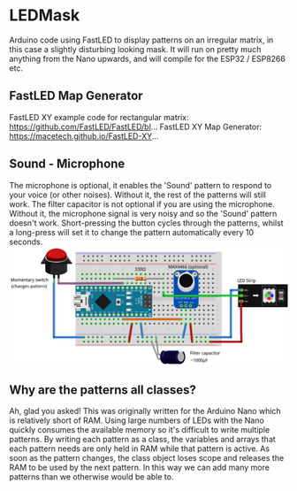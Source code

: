 # LEDMask
Arduino code using FastLED to display patterns on an irregular matrix, in this case a slightly disturbing looking mask. It will run on pretty much anything from the Nano upwards, and will compile for the ESP32 / ESP8266 etc.

## FastLED Map Generator
FastLED XY example code for rectangular matrix: https://github.com/FastLED/FastLED/bl...
FastLED XY Map Generator: https://macetech.github.io/FastLED-XY...

## Sound - Microphone
The microphone is optional, it enables the 'Sound' pattern to respond to your voice (or other noises). Without it, the rest of the patterns will still work. The filter capacitor is not optional if you are using the microphone. Without it, the microphone signal is very noisy and so the 'Sound' pattern doesn't work. Short-pressing the button cycles through the patterns, whilst a long-press will set it to change the pattern automatically every 10 seconds.
![Breadboard view of the circuit](Breadboard.png "")

## Why are the patterns all classes?
Ah, glad you asked! This was originally written for the Arduino Nano which is relatively short of RAM. Using large numbers of LEDs with the Nano quickly consumes the available memory so it's difficult to write multiple patterns. By writing each pattern as a class, the variables and arrays that each pattern needs are only held in RAM while that pattern is active. As soon as the pattern changes, the class object loses scope and releases the RAM to be used by the next pattern. In this way we can add many more patterns than we otherwise would be able to.

